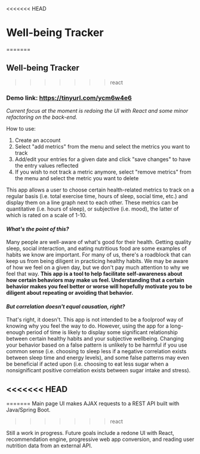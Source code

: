 <<<<<<< HEAD
# Well-being Tracker
=======
## Well-being Tracker
>>>>>>> react

### Demo link: https://tinyurl.com/ycm6w4e6

*Current focus at the moment is redoing the UI with React and some minor refactoring on the back-end.*

How to use:
1. Create an account
2. Select "add metrics" from the menu and select the metrics you want to track
3. Add/edit your entries for a given date and click "save changes" to have the entry values reflected
4. If you wish to not track a metric anymore, select "remove metrics" from the menu and select the metric you want to delete

This app allows a user to choose certain health-related metrics to track on a regular basis
(i.e. total exercise time, hours of sleep, social time, etc.) and display them 
on a line graph next to each other. These metrics can be quantitative (i.e. hours of sleep), or 
subjective (i.e. mood), the latter of which is rated on a scale of 1-10.

#### *What's the point of this?*
Many people are well-aware of what's good for their health. Getting quality sleep, social interaction, and
eating nutritious food are some examples of habits we know are important. For many of us, there's a roadblock 
that can keep us from being diligent in practicing healthy habits. We may be aware of how we feel on a given 
day, but we don't pay much attention to why we feel that way. **This app is a tool to help facilitate self-awareness 
about how certain behaviors may make us feel. Understanding that a certain behavior makes you feel better or worse 
will hopefully motivate you to be diligent about repeating or avoiding that behavior.**

#### *But correlation doesn't equal causation, right?*
That's right, it doesn't. This app is not intended to be a foolproof way of knowing why you feel the way to do. However, 
using the app for a long-enough period of time is likely to display some significant relationship between certain healthy habits 
and your subjective wellbeing. Changing your behavior based on a false pattern is unlikely to be harmful if you use 
common sense (i.e. choosing to sleep less if a negative correlation exists between sleep time and energy levels), and some 
false patterns may even be beneficial if acted upon (i.e. choosing to eat less sugar when a nonsignificant positive correlation
exists between sugar intake and stress).

<<<<<<< HEAD
--------------------
=======
Main page UI makes AJAX requests to a REST API built with Java/Spring Boot.
>>>>>>> react

Still a work in progress. Future goals include a redone UI with React, recommendation engine, 
progressive web app conversion, and reading user nutrition data from an external API.
